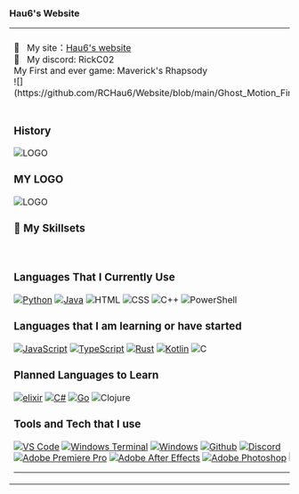 ### Hau6's Website

<table>
  <tr>
    <td valign="center">
        <br/>
        🚀 &nbsp; My site：<a href="https://hau6.top" target="_blank">Hau6's website</a>
        <br/>
        💞️ &nbsp; My discord: RickC02
        <br/>
        My First and ever game: Maverick's Rhapsody
        <br/>
        ![](https://github.com/RCHau6/Website/blob/main/Ghost_Motion_Final_1.gif)
        <br/>

<br/>

### History

<summary>

![LOGO](https://i.imgur.com/KE3hog6b.png)
  
</summary>
<summary>

### MY LOGO
  
![LOGO](https://i.imgur.com/bRYMxvyb.png)

</summary>
 
<summary>
  
### 🌱 My Skillsets 

<br/>

### Languages That I Currently Use

[![Python](https://img.shields.io/badge/-Python-141414?style=flat&logo=python)](https://www.python.org/)
[![Java](https://img.shields.io/badge/-Java-141414?style=flat&logo=openjdk)](https://adoptium.net/)
![HTML](https://img.shields.io/badge/-HTML-141414?style=flat&logo=html5)
![CSS](https://img.shields.io/badge/-CSS-141414?style=flat&logo=css3)
![C++](https://img.shields.io/badge/-C++-141414?style=flat&logo=c%2B%2B)
![PowerShell](https://img.shields.io/badge/-PowerShell-141414?style=flat&logo=PowerShell)

### Languages that I am learning or have started

[![JavaScript](https://img.shields.io/badge/-JavaScript-141414?style=flat&logo=javascript)](https://www.javascript.com/)
[![TypeScript](https://img.shields.io/badge/-TypeScript-141414?style=flat&logo=typescript)](https://www.typescriptlang.org/)
[![Rust](https://img.shields.io/badge/-Rust-141414?style=flat&logo=rust)](https://www.rust-lang.org/)
[![Kotlin](https://img.shields.io/badge/-Kotlin-141414?style=flat&logo=kotlin)](https://kotlinlang.org/)
![C](https://img.shields.io/badge/-C-141414?style=flat&logo=c)

### Planned Languages to Learn

[![elixir](https://img.shields.io/badge/-Elixir-141414?style=flat&logo=elixir)](https://elixir-lang.org/)
[![C#](https://img.shields.io/badge/-C%23-141414?style=flat&logo=csharp)](https://docs.microsoft.com/en-us/dotnet/csharp/)
[![Go](https://img.shields.io/badge/-Go-141414?style=flat&logo=go)](https://go.dev/)
![Clojure](https://img.shields.io/badge/-Clojure-141414?style=flat&logo=clojure)

### Tools and Tech that I use

[![VS Code](https://img.shields.io/badge/-Visual%20Studio%20Code-141414?style=flat&logo=visual-studio-code&logoColor=007ACC)](https://code.visualstudio.com/)
[![Windows Terminal](https://img.shields.io/badge/-Windows%20Terminal-141414?style=flat&logo=windows%20terminal)](https://github.com/microsoft/terminal)
[![Windows](https://img.shields.io/badge/-Windows-141414?style=flat&logo=windows)](https://www.microsoft.com/en-us/windows/)
[![Github](https://img.shields.io/badge/-Github-141414?style=flat&logo=github)](https://github.com)
[![Discord](https://img.shields.io/badge/-Discord-141414?style=flat&logo=discord)](https://discord.com)
[![Adobe Premiere Pro](https://img.shields.io/badge/-Adobe%20Premiere%20Pro-141414?style=flat&logo=adobepremierepro)]()
[![Adobe After Effects](https://img.shields.io/badge/-Adobe%20After%20Effects-141414?style=flat&logo=adobeaftereffects)]()
[![Adobe Photoshop](https://img.shields.io/badge/-Adobe%20Photoshop-141414?style=flat&logo=adobephotoshop)]()
[![Repl.it](https://img.shields.io/badge/-Repl.it-141414?style=flat&logo=replit)](https://replit.com/)

---


</summary>
